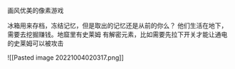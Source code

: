 画风优美的像素游戏

冰箱用来存档，冻结记忆，但是取出的记忆还是从前的你么？
他们生活在地下，需要去挖掘赚钱。地窟里有史莱姆
有解密元素，比如需要先拉下开关才能让通电的史莱姆可以被攻击


![[Pasted image 20221004020317.png]]